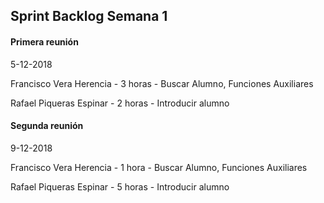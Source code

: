 	
## Sprint Backlog Semana 1

#### Primera reunión 

5-12-2018

Francisco Vera Herencia - 3 horas - Buscar Alumno, Funciones Auxiliares

Rafael Piqueras Espinar - 2 horas - Introducir alumno

#### Segunda reunión

9-12-2018

Francisco Vera Herencia - 1 hora - Buscar Alumno, Funciones Auxiliares

Rafael Piqueras Espinar - 5 horas - Introducir alumno
